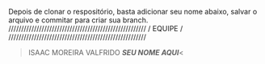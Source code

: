 Depois de clonar o respositório, basta adicionar seu nome abaixo, salvar o arquivo e commitar para criar sua branch.
//////////////////////////////////////////////////////
/                    EQUIPE                          /
//////////////////////////////////////////////////////

>ISAAC MOREIRA
>VALFRIDO
>***SEU NOME AQUI***<   
